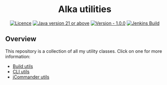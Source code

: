 <h1 align="center">Alka utilities</h1>

<div align="center">

[![Licence](https://img.shields.io/github/license/alkanife/utils?style=flat-square)](LICENSE)
[![Java version 21 or above](https://img.shields.io/badge/Java-21%2B-FF160B?style=flat-square)](pom.xml)
[![Version - 1.0.0](https://img.shields.io/badge/Version-1.0.0-blue?style=flat-square)](pom.xml)
[![Jenkins Build](https://img.shields.io/jenkins/build?jobUrl=https%3A%2F%2Fjenkins.alka.dev%2Fjob%2Futils%2F&style=flat-square)](https://jenkins.alka.dev/job/utils/)

</div>

## Overview
This repository is a collection of all my utility classes. Click on one for more information:
- [Build utils](build-utils/README.md)
- [CLI utils](cli-utils/README.md)
- [jCommander utils](jcommander-utils/README.md)
